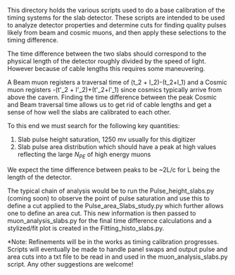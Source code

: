 This directory holds the various scripts used to do a base calibration of the timing systems for the slab detector. These scripts are intended to be used to analyze detector properties and determine cuts for finding quality pulses likely from beam and cosmic muons, and then apply these selections to the timing difference. 

The time difference between the two slabs should correspond to the physical length of the detector roughly divided by the speed of light. However because of cable lengths this requires some maneuvering. 

A Beam muon registers a traversal time of (t_2 + l_2)-(t_2+l_1) and a Cosmic muon registers -(t'_2 + l'_2)+(t'_2+l'_1) since cosmics typically arrive from above the cavern. Finding the time difference between the peak Cosmic and Beam traversal time allows us to get rid of cable lengths and get a sense of how well the slabs are calibrated to each other.


To this end we must search for the following key quantities: 

1) Slab pulse height saturation, 1250 mv usually for this digitizer
2) Slab pulse area distribution which should have a peak at high values reflecting the large $N_{PE}$ of high energy muons

We expect the time difference between peaks to be ~2L/c for L being the length of the detector.


The typical chain of analysis would be to run the Pulse_height_slabs.py (coming soon) to observe the point of pulse saturation and use this to define a cut applied to the Pulse_area_Slabs_study.py which further allows one to define an area cut. This new information is then passed to muon_analysis_slabs.py for the final time difference calculations and a stylized/fit plot is created in the Fitting_histo_slabs.py. 

*Note: Refinements will be in the works as timing calibration progresses. Scripts will eventually be made to handle panel swaps and output pulse and area cuts into a txt file to be read in and used in the muon_analysis_slabs.py script. Any other suggestions are welcome!
